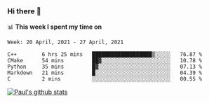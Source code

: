 ### Hi there 👋

📊 **This week I spent my time on**
<!--START_SECTION:waka-->
```text
Week: 20 April, 2021 - 27 April, 2021

C++        6 hrs 25 mins   ███████████████████▒░░░░░   76.87 % 
CMake      54 mins         ██▓░░░░░░░░░░░░░░░░░░░░░░   10.78 % 
Python     35 mins         █▓░░░░░░░░░░░░░░░░░░░░░░░   07.13 % 
Markdown   21 mins         █░░░░░░░░░░░░░░░░░░░░░░░░   04.39 % 
C          2 mins          ░░░░░░░░░░░░░░░░░░░░░░░░░   00.55 % 
```
<!--END_SECTION:waka-->


[![Paul's github stats](https://github-readme-stats.vercel.app/api?username=mickeyouyou&theme=dracula&show_icons=true)](https://github.com/anuraghazra/github-readme-stats)
